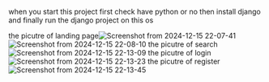 when you start this project first check have python or no then install django and finally run the django project on this os


the picutre of landing page![Screenshot from 2024-12-15 22-07-41](https://github.com/user-attachments/assets/4fafdee0-e0ce-4fc1-a44e-3eae6fe75012)
![Screenshot from 2024-12-15 22-08-10](https://github.com/user-attachments/assets/7efa0793-1985-416f-9f97-8606b5e54f55)
the picutre of search ![Screenshot from 2024-12-15 22-13-09](https://github.com/user-attachments/assets/bf3d12f6-b715-415d-802a-3ac517a9737f)
the picutre of login ![Screenshot from 2024-12-15 22-13-23](https://github.com/user-attachments/assets/44dc5277-1e72-4295-865d-8e763d546ccb)
the picutre of register ![Screenshot from 2024-12-15 22-13-45](https://github.com/user-attachments/assets/783a86e4-31ac-4f0c-8f8f-73a2ca21a2d7)
